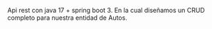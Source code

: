 Api rest con java 17 + spring boot 3.
En la cual diseñamos un CRUD completo para nuestra entidad de Autos.  
